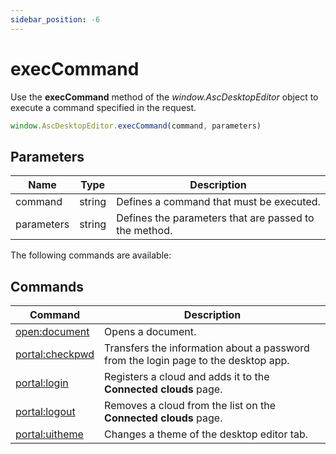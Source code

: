 ```yaml
---
sidebar_position: -6
---
```


# execCommand

Use the **execCommand** method of the *window\.AscDesktopEditor* object to execute a command specified in the request.

``` ts
window.AscDesktopEditor.execCommand(command, parameters)
```

## Parameters

| Name       | Type   | Description                                           |
| ---------- | ------ | ----------------------------------------------------- |
| command    | string | Defines a command that must be executed.              |
| parameters | string | Defines the parameters that are passed to the method. |

The following commands are available:

## Commands

| Command                                                    | Description                                                                        |
| ---------------------------------------------------------- | ---------------------------------------------------------------------------------- |
| [open:document](./opening-documents.md)           | Opens a document.                                                                  |
| [portal:checkpwd](./encryption/key-generation.md) | Transfers the information about a password from the login page to the desktop app. |
| [portal:login](./login-and-logout.md#login)     | Registers a cloud and adds it to the **Connected clouds** page.                    |
| [portal:logout](./login-and-logout.md#logout)   | Removes a cloud from the list on the **Connected clouds** page.                    |
| [portal:uitheme](./changing-a-theme.md)         | Changes a theme of the desktop editor tab.                                         |

